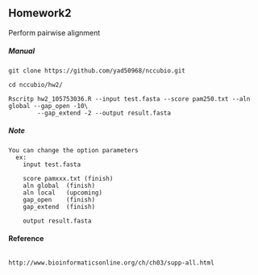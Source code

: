 
## Homework2

Perform pairwise alignment

##### Manual

```shell
git clone https://github.com/yad50968/nccubio.git

cd nccubio/hw2/

Rscritp hw2_105753036.R --input test.fasta --score pam250.txt --aln global --gap_open -10\
        --gap_extend -2 --output result.fasta

```
##### Note
```shell
You can change the option parameters
  ex:
    input test.fasta
    
    score pamxxx.txt (finish)  
    aln global  (finish)
    aln local   (upcoming)  
    gap_open    (finish)
    gap_extend  (finish)
    
    output result.fasta
```


#### Reference
```shell

http://www.bioinformaticsonline.org/ch/ch03/supp-all.html

```




